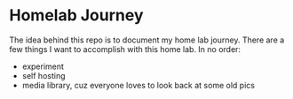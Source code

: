# Homelab Journey

The idea behind this repo is to document my home lab journey. There are a few things I want to accomplish with this home lab. In no order:

- experiment
- self hosting
- media library, cuz everyone loves to look back at some old pics
